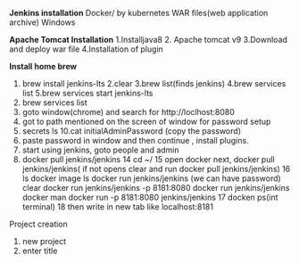 **Jenkins installation**
Docker/ by kubernetes
WAR files(web application archive)
Windows

**Apache Tomcat Installation**
1.Installjava8
2. Apache tomcat v9
3.Download and deploy war file
4.Installation of plugin

**Install home brew**
1. brew install jenkins-lts
2.clear
3.brew list(finds jenkins)
4.brew services list
5.brew services start jenkins-lts
6. brew services list
7. goto window(chrome) and search for http://loclhost:8080
8. got to path mentioned on the screen of window for password setup
9. secrets ls
10.cat initialAdminPassword (copy the password)
11. paste password in window and then continue , install plugins.
12. start using jenkins, goto people and admin
13. docker pull jenkins/jenkins
14 cd ~/
15 open docker next, docker pull jenkins/jenkins( if not opens clear and run docker pull jenkins/jenkins)
16 ls
docker image ls
docker run jenkins/jenkins (we can have password)
clear
docker run jenkins/jenkins -p 8181:8080
docker run jenkins/jenkins
docker man
docker run -p 8181:8080 jenkins/jenkins
17  docken ps(int terminal)
18 then write in new tab like  localhost:8181

Project creation
1. new project
2. enter title

